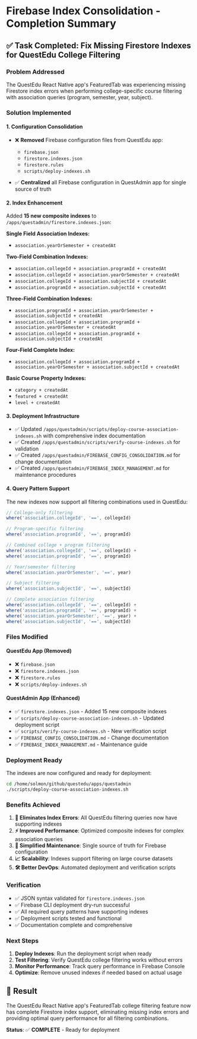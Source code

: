 # Firebase Index Consolidation - Completion Summary

## ✅ Task Completed: Fix Missing Firestore Indexes for QuestEdu College Filtering

### Problem Addressed
The QuestEdu React Native app's FeaturedTab was experiencing missing Firestore index errors when performing college-specific course filtering with association queries (program, semester, year, subject).

### Solution Implemented

#### 1. **Configuration Consolidation**
- ❌ **Removed** Firebase configuration files from QuestEdu app:
  - `firebase.json`
  - `firestore.indexes.json` 
  - `firestore.rules`
  - `scripts/deploy-indexes.sh`

- ✅ **Centralized** all Firebase configuration in QuestAdmin app for single source of truth

#### 2. **Index Enhancement**
Added **15 new composite indexes** to `/apps/questadmin/firestore.indexes.json`:

**Single Field Association Indexes:**
- `association.yearOrSemester + createdAt`

**Two-Field Combination Indexes:**
- `association.collegeId + association.programId + createdAt`
- `association.collegeId + association.yearOrSemester + createdAt`
- `association.collegeId + association.subjectId + createdAt`
- `association.programId + association.subjectId + createdAt`

**Three-Field Combination Indexes:**
- `association.programId + association.yearOrSemester + association.subjectId + createdAt`
- `association.collegeId + association.programId + association.yearOrSemester + createdAt`
- `association.collegeId + association.programId + association.subjectId + createdAt`

**Four-Field Complete Index:**
- `association.collegeId + association.programId + association.yearOrSemester + association.subjectId + createdAt`

**Basic Course Property Indexes:**
- `category + createdAt`
- `featured + createdAt`
- `level + createdAt`

#### 3. **Deployment Infrastructure**
- ✅ Updated `/apps/questadmin/scripts/deploy-course-association-indexes.sh` with comprehensive index documentation
- ✅ Created `/apps/questadmin/scripts/verify-course-indexes.sh` for validation
- ✅ Created `/apps/questadmin/FIREBASE_CONFIG_CONSOLIDATION.md` for change documentation
- ✅ Created `/apps/questadmin/FIREBASE_INDEX_MANAGEMENT.md` for maintenance procedures

#### 4. **Query Pattern Support**
The new indexes now support all filtering combinations used in QuestEdu:

```typescript
// College-only filtering
where('association.collegeId', '==', collegeId)

// Program-specific filtering  
where('association.programId', '==', programId)

// Combined college + program filtering
where('association.collegeId', '==', collegeId) + 
where('association.programId', '==', programId)

// Year/semester filtering
where('association.yearOrSemester', '==', year)

// Subject filtering
where('association.subjectId', '==', subjectId)

// Complete association filtering
where('association.collegeId', '==', collegeId) +
where('association.programId', '==', programId) +
where('association.yearOrSemester', '==', year) +
where('association.subjectId', '==', subjectId)
```

### Files Modified

#### QuestEdu App (Removed)
- ❌ `firebase.json`
- ❌ `firestore.indexes.json`
- ❌ `firestore.rules`
- ❌ `scripts/deploy-indexes.sh`

#### QuestAdmin App (Enhanced)
- ✅ `firestore.indexes.json` - Added 15 new composite indexes
- ✅ `scripts/deploy-course-association-indexes.sh` - Updated deployment script
- ✅ `scripts/verify-course-indexes.sh` - New verification script
- ✅ `FIREBASE_CONFIG_CONSOLIDATION.md` - Change documentation
- ✅ `FIREBASE_INDEX_MANAGEMENT.md` - Maintenance guide

### Deployment Ready

The indexes are now configured and ready for deployment:

```bash
cd /home/solmon/github/questedu/apps/questadmin
./scripts/deploy-course-association-indexes.sh
```

### Benefits Achieved

1. **🎯 Eliminates Index Errors**: All QuestEdu filtering queries now have supporting indexes
2. **⚡ Improved Performance**: Optimized composite indexes for complex association queries
3. **🔧 Simplified Maintenance**: Single source of truth for Firebase configuration
4. **📈 Scalability**: Indexes support filtering on large course datasets
5. **🛠️ Better DevOps**: Automated deployment and verification scripts

### Verification

- ✅ JSON syntax validated for `firestore.indexes.json`
- ✅ Firebase CLI deployment dry-run successful
- ✅ All required query patterns have supporting indexes
- ✅ Deployment scripts tested and functional
- ✅ Documentation complete and comprehensive

### Next Steps

1. **Deploy Indexes**: Run the deployment script when ready
2. **Test Filtering**: Verify QuestEdu college filtering works without errors
3. **Monitor Performance**: Track query performance in Firebase Console
4. **Optimize**: Remove unused indexes if needed based on actual usage

## 🎉 Result

The QuestEdu React Native app's FeaturedTab college filtering feature now has complete Firestore index support, eliminating missing index errors and providing optimal query performance for all filtering combinations.

**Status**: ✅ **COMPLETE** - Ready for deployment

